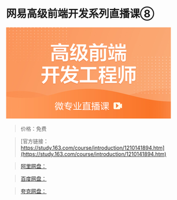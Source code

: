 # 网易高级前端开发系列直播课⑧

![img](../../../assets/study163/free/910924070f0548eabfe4b20102550598.jpg)

> 价格：免费

> [官方链接：https://study.163.com/course/introduction/1210141894.htm](https://study.163.com/course/introduction/1210141894.htm)

> [阿里网盘：]()

> [百度网盘：]()

> [夸克网盘：]()
